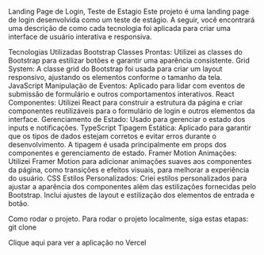 Landing Page de Login, Teste de Estagio 
Este projeto é uma landing page de login desenvolvida como um teste de estágio. A seguir, você encontrará uma descrição de como cada tecnologia foi aplicada para criar uma interface de usuário interativa e responsiva.

Tecnologias Utilizadas
Bootstrap
Classes Prontas: Utilizei as classes do Bootstrap para estilizar botões e garantir uma aparência consistente.
Grid System: A classe grid do Bootstrap foi usada para criar um layout responsivo, ajustando os elementos conforme o tamanho da tela.
JavaScript
Manipulação de Eventos: Aplicado para lidar com eventos de submissão de formulário e outros comportamentos interativos.
React
Componentes: Utilizei React para construir a estrutura da página e criar componentes reutilizáveis para o formulário de login e outros elementos da interface.
Gerenciamento de Estado: Usado para gerenciar o estado dos inputs e notificações.
TypeScript
Tipagem Estática: Aplicado para garantir que os tipos de dados estejam corretos e evitar erros durante o desenvolvimento. A tipagem é usada principalmente em props dos componentes e gerenciamento de estado.
Framer Motion
Animações: Utilizei Framer Motion para adicionar animações suaves aos componentes da página, como transições e efeitos visuais, para melhorar a experiência do usuário.
CSS
Estilos Personalizados: Criei estilos personalizados para ajustar a aparência dos componentes além das estilizações fornecidas pelo Bootstrap. Inclui ajustes de layout e estilização dos elementos de entrada e botão.

Como rodar o projeto.
Para rodar o projeto localmente, siga estas etapas:
git clone 

Clique aqui para ver a aplicação no Vercel
